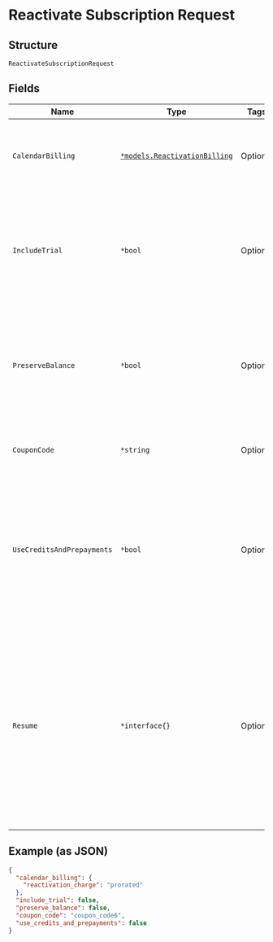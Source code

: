 
# Reactivate Subscription Request

## Structure

`ReactivateSubscriptionRequest`

## Fields

| Name | Type | Tags | Description |
|  --- | --- | --- | --- |
| `CalendarBilling` | [`*models.ReactivationBilling`](reactivation-billing.md) | Optional | These values are only applicable to subscriptions using calendar billing |
| `IncludeTrial` | `*bool` | Optional | If `true` is sent, the reactivated Subscription will include a trial if one is available. If `false` is sent, the trial period will be ignored. |
| `PreserveBalance` | `*bool` | Optional | If `true` is passed, the existing subscription balance will NOT be cleared/reset before adding the additional reactivation charges. |
| `CouponCode` | `*string` | Optional | The coupon code to be applied during reactivation. |
| `UseCreditsAndPrepayments` | `*bool` | Optional | If true is sent, Chargify will use service credits and prepayments upon reactivation. If false is sent, the service credits and prepayments will be ignored. |
| `Resume` | `*interface{}` | Optional | If `true`, Chargify will attempt to resume the subscription's billing period. if not resumable, the subscription will be reactivated with a new billing period. If `false`: Chargify will only attempt to reactivate the subscription. |

## Example (as JSON)

```json
{
  "calendar_billing": {
    "reactivation_charge": "prorated"
  },
  "include_trial": false,
  "preserve_balance": false,
  "coupon_code": "coupon_code6",
  "use_credits_and_prepayments": false
}
```

